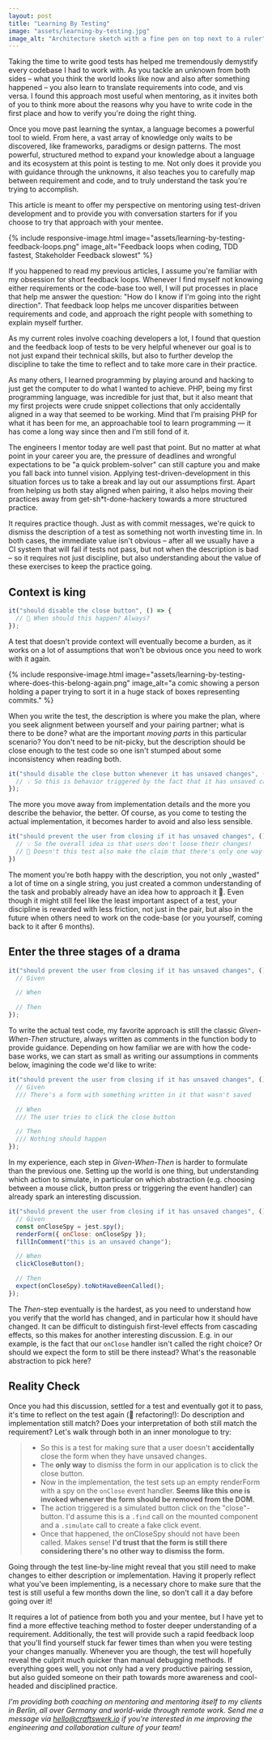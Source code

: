 ```yaml
---
layout: post
title: "Learning By Testing"
image: "assets/learning-by-testing.jpg"
image_alt: "Architecture sketch with a fine pen on top next to a ruler"
---
```

Taking the time to write good tests has helped me tremendously demystify every codebase I had to work with. As you tackle an unknown from both sides – what you think the world looks like now and also after something happened – you also learn to translate requirements into code, and vis versa. I found this approach most useful when mentoring, as it invites both of you to think more about the reasons why you have to write code in the first place and how to verify you're doing the right thing.

Once you move past learning the syntax, a language becomes a powerful tool to wield. From here, a vast array of knowledge only waits to be discovered, like frameworks, paradigms or design patterns. The most powerful, structured method to expand your knowledge about a language and its ecosystem at this point is testing to me. Not only does it provide you with guidance through the unknowns, it also teaches you to carefully map between requirement and code, and to truly understand the task you're trying to accomplish.

This article is meant to offer my perspective on mentoring using test-driven development and to provide you with conversation starters for if you choose to try that approach with your mentee.

{% include responsive-image.html image="assets/learning-by-testing-feedback-loops.png" image_alt="Feedback loops when coding, TDD fastest, Stakeholder Feedback slowest" %}

If you happened to read my previous articles, I assume you're familiar with my obsession for short feedback loops. Whenever I find myself not knowing either requirements or the code-base too well, I will put processes in place that help me answer the question: "How do I know if I'm going into the right direction".
That feedback loop helps me uncover disparities between requirements and code, and approach the right people with something to explain myself further.

As my current roles involve coaching developers a lot, I found that question and the feedback loop of tests to be very helpful whenever our goal is to not just expand their technical skills, but also to further develop the discipline to take the time to reflect and to take more care in their practice.

As many others, I learned programming by playing around and hacking to just get the computer to do what I wanted to achieve. PHP, being my first programming language, was incredible for just that, but it also meant that my first projects were crude snippet collections that only accidentally aligned in a way that seemed to be working. Mind that I’m praising PHP for what it has been for me, an approachable tool to learn programming — it has come a long way since then and I’m still fond of it.

The engineers I mentor today are well past that point. But no matter at what point in your career you are, the pressure of deadlines and wrongful expectations to be "a quick problem-solver" can still capture you and make you fall back into tunnel vision. Applying test-driven-development in this situation forces us to take a break and lay out our assumptions first. Apart from helping us both stay aligned when pairing, it also helps moving their practices away from get-sh*t-done-hackery towards a more structured practice.

It requires practice though. Just as with commit messages, we're quick to dismiss the description of a test as something not worth investing time in. In both cases, the immediate value isn't obvious – after all we usually have a CI system that will fail if tests not pass, but not when the description is bad – so it requires not just discipline, but also understanding about the value of these exercises to keep the practice going.

## Context is king

```js
it("should disable the close button", () => {
  // 🤔 When should this happen? Always?
});
```

A test that doesn't provide context will eventually become a burden, as it works on a lot of assumptions that won't be obvious once you need to work with it again.

{% include responsive-image.html image="assets/learning-by-testing-where-does-this-belong-again.png" image_alt="a comic showing a person holding a paper trying to sort it in a huge stack of boxes representing commits." %}

When you write the test, the description is where you make the plan, where you seek alignment between yourself and your pairing partner; what is there to be done? what are the important *moving parts* in this particular scenario? You don't need to be nit-picky, but the description should be close enough to the test code so one isn't stumped about some inconsistency when reading both.

```js
it("should disable the close button whenever it has unsaved changes", () => {
  // 💡 So this is behavior triggered by the fact that it has unsaved changes!
});
```

The more you move away from implementation details and the more you describe the behavior, the better. Of course, as you come to testing the actual implementation, it becomes harder to avoid and also less sensible.

```js
it("should prevent the user from closing if it has unsaved changes", () => {
  // 💡 So the overall idea is that users don't loose their changes!
  // 🤔 Doesn't this test also make the claim that there's only one way to close?
})
```

The moment you're both happy with the description, you not only „wasted“ a lot of time on a single string, you just created a common understanding of the task and probably already have an idea how to approach it 🎉. Even though it might still feel like the least important aspect of a test, your discipline is rewarded with less friction, not just in the pair, but also in the future when others need to work on the code-base (or you yourself, coming back to it after 6 months).

## Enter the three stages of a drama

```js
it("should prevent the user from closing if it has unsaved changes", () => {
  // Given

  // When

  // Then
});
```

To write the actual test code, my favorite approach is still the classic *Given-When-Then* structure, always written as comments in the function body to provide guidance. Depending on how familiar we are with how the code-base works, we can start as small as writing our assumptions in comments below, imagining the code we'd like to write:

```js
it("should prevent the user from closing if it has unsaved changes", () => {
  // Given
  /// There's a form with something written in it that wasn't saved

  // When
  /// The user tries to click the close button

  // Then
  /// Nothing should happen
});
```

In my experience, each step in *Given-When-Then* is harder to formulate than the previous one. Setting up the world is one thing, but understanding which action to simulate, in particular on which abstraction (e.g. choosing between a mouse click, button press or triggering the event handler) can already spark an interesting discussion.

```js
it("should prevent the user from closing if it has unsaved changes", () => {
  // Given
  const onCloseSpy = jest.spy();
  renderForm({ onClose: onCloseSpy });
  fillInComment("this is an unsaved change");

  // When
  clickCloseButton();

  // Then
  expect(onCloseSpy).toNotHaveBeenCalled();
});
```

The *Then*-step eventually is the hardest, as you need to understand how you verify that the world has changed, and in particular how it should have changed. It can be difficult to distinguish first-level effects from cascading effects, so this makes for another interesting discussion. E.g. in our example, is the fact that our `onClose` handler isn't called the right choice? Or should we expect the form to still be there instead? What's the reasonable abstraction to pick here?

## Reality Check

Once you had this discussion, settled for a test and eventually got it to pass, it's time to reflect on the test again (🙋 refactoring!): Do description and implementation still match? Does your interpretation of both still match the requirement? Let's walk through both in an inner monologue to try:

> - So this is a test for making sure that a user doesn't **accidentally** close the form when they have unsaved changes.  
> - The **only way** to dismiss the form in our application is to click the close button.  
> - Now in the implementation, the test sets up an empty renderForm with a spy on the `onClose` event handler. **Seems like this one is invoked whenever the form should be removed from the DOM.**  
> - The action triggered is a simulated button click on the "close"-button. I'd assume this is a `.find` call on the mounted component and a `.simulate` call to create a fake click event.  
> - Once that happened, the onCloseSpy should not have been called. Makes sense! **I'd trust that the form is still there considering there's no other way to dismiss the form.**

Going through the test line-by-line might reveal that you still need to make changes to either description or implementation. Having it properly reflect what you've been implementing, is a necessary chore to make sure that the test is still useful a few months down the line, so don't call it a day before going over it!

It requires a lot of patience from both you and your mentee, but I have yet to find a more effective teaching method to foster deeper understanding of a requirement. Additionally, the test will provide such a rapid feedback loop that you'll find yourself stuck far fewer times than when you were testing your changes manually. Whenever you are though, the test will hopefully reveal the culprit much quicker than manual debugging methods. If everything goes well, you not only had a very productive pairing session, but also guided someone on their path towards more awareness and cool-headed and disciplined practice.

*I'm providing both coaching on mentoring and mentoring itself to my clients in Berlin, all over Germany and world-wide through remote work. Send me a message via [hello@craftswerk.io](mailto:hello@craftswerk.io) if you're interested in me improving the engineering and collaboration culture of your team!*
